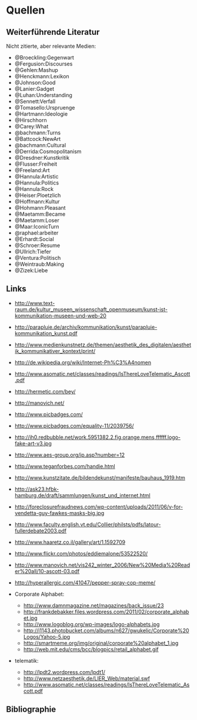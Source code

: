 # Quellen

## Weiterführende Literatur


Nicht zitierte, aber relevante Medien:

- @Broeckling:Gegenwart
- @Fergusion:Discourses
- @Gehlen:Mashup
- @Henckmann:Lexikon
- @Johnson:Good
- @Lanier:Gadget
- @Luhan:Understanding
- @Sennett:Verfall
- @Tomasello:Urspruenge
- @Hartmann:Ideologie
- @Hirschhorn
- @Carey:What
- @bachmann:Turns
- @Battcock:NewArt
- @bachmann:Cultural
- @Derrida:Cosmopolitanism
- @Dresdner:Kunstkritik
- @Flusser:Freiheit
- @Freeland:Art
- @Hannula:Artistic
- @Hannula:Politics
- @Hannula:Rock
- @Heiser:Ploetzlich
- @Hoffmann:Kultur
- @Hohmann:Pleasant
- @Maetamm:Became
- @Maetamm:Loser
- @Maar:IconicTurn
- @raphael:arbeiter
- @Erhardt:Social
- @Schroer:Resume
- @Ullrich:Tiefer
- @Ventura:Politisch
- @Weintraub:Making
- @Zizek:Liebe

## Links 

- <http://www.text-raum.de/kultur_museen_wissenschaft_openmuseum/kunst-ist-kommunikation-museen-und-web-20>
- <http://parapluie.de/archiv/kommunikation/kunst/parapluie-kommunikation_kunst.pdf>
- <http://www.medienkunstnetz.de/themen/aesthetik_des_digitalen/aesthetik_kommunikativer_kontext/print/>

- <http://de.wikipedia.org/wiki/Internet-Ph%C3%A4nomen>
- <http://www.asomatic.net/classes/readings/IsThereLoveTelematic_Ascott.pdf>
- <http://hermetic.com/bey/>
- <http://manovich.net/>
- <http://www.picbadges.com/>
- <http://www.picbadges.com/equality-11/2039756/>
- <http://ih0.redbubble.net/work.5951382.2.fig,orange,mens,ffffff.logo-fake-art-v3.jpg>

- <http://www.aes-group.org/ip.asp?number=12>

- <http://www.teganforbes.com/handie.html>

- <http://www.kunstzitate.de/bildendekunst/manifeste/bauhaus_1919.htm>

- <http://ask23.hfbk-hamburg.de/draft/sammlungen/kunst_und_internet.html>

- <http://foreclosurefraudnews.com/wp-content/uploads/2011/06/v-for-vendetta-guy-fawkes-masks-big.jpg>

- <http://www.faculty.english.vt.edu/Collier/philsts/pdfs/latour-fullerdebate2003.pdf>
- <http://www.haaretz.co.il/gallery/art/1.1592709>
- <http://www.flickr.com/photos/eddiemalone/53522520/>
- <http://www.manovich.net/vis242_winter_2006/New%20Media%20Reader%20all/10-ascott-03.pdf>
- <http://hyperallergic.com/41047/pepper-spray-cop-meme/>

- Corporate Alphabet:
  - <http://www.damnmagazine.net/magazines/back_issue/23>
  - <http://frankdebakker.files.wordpress.com/2011/02/corporate_alphabet.jpg>
  - <http://www.logoblog.org/wp-images/logo-alphabets.jpg>
  - <http://i1143.photobucket.com/albums/n627/gwukelic/Corporate%20Logos/Yahoo-5.jpg>
  - <http://smartmeme.org/img/original/corporate%20alphabet_1.jpg>
  - <http://web.mit.edu/cms/bcc/blogpics/retail_alphabet.gif>

- telematik:
  - <http://lpdt2.wordpress.com/lpdt1/>
  - <http://www.netzaesthetik.de/LIER_Web/material.swf>
  - <http://www.asomatic.net/classes/readings/IsThereLoveTelematic_Ascott.pdf>
  
  
## Bibliographie

